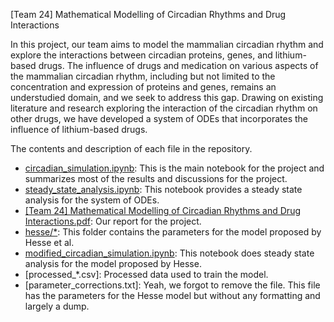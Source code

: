 [Team 24] Mathematical Modelling of Circadian Rhythms and Drug Interactions

In this project, our team aims to model the mammalian circadian rhythm and explore the interactions between circadian proteins, genes, and lithium-based drugs. The influence of drugs and medication on various aspects of the mammalian circadian rhythm, including but not limited to the concentration and expression of proteins and genes, remains an understudied domain, and we seek to address this gap. Drawing on existing literature and research exploring the interaction of the circadian rhythm on other drugs, we have developed a system of ODEs that incorporates the influence of lithium-based drugs.

The contents and description of each file in the repository.
- [circadian_simulation.ipynb](https://github.gatech.edu/agarg78/circadian_model_cse6730/blob/main/circadian_simulation.ipynb): This is the main notebook for the project and summarizes most of the results and discussions for the project.
- [steady_state_analysis.ipynb](https://github.gatech.edu/agarg78/circadian_model_cse6730/blob/main/steady_state_analysis.ipynb): This notebook provides a steady state analysis for the system of ODEs.
- [\[Team 24\] Mathematical Modelling of Circadian Rhythms and Drug Interactions.pdf](https://github.gatech.edu/agarg78/circadian_model_cse6730/blob/main/%5BTeam%2024%5D%20Mathematical%20Modelling%20of%20Circadian%20Rhythms%20and%20Drug%20Interactions.pdf): Our report for the project.
- [hesse/*](https://github.gatech.edu/agarg78/circadian_model_cse6730/tree/main/hesse): This folder contains the parameters for the model proposed by Hesse et al.
- [modified_circadian_simulation.ipynb](https://github.gatech.edu/agarg78/circadian_model_cse6730/blob/main/modified_circadian_simulation.ipynb): This notebook does steady state analysis for the model proposed by Hesse.
- [processed_*.csv]: Processed data used to train the model.
- [parameter_corrections.txt]: Yeah, we forgot to remove the file. This file has the parameters for the Hesse model but without any formatting and largely a dump.
